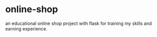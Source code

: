 # online-shop
an educational online shop project with flask for training my skills and earning experience.
